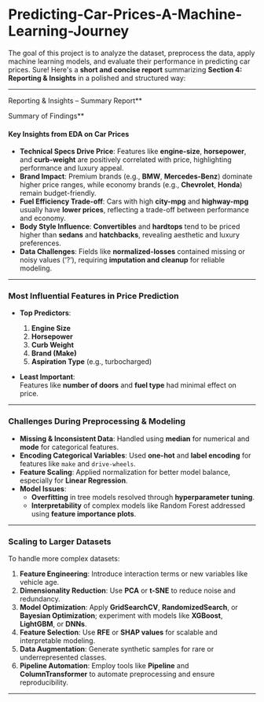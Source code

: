 # Predicting-Car-Prices-A-Machine-Learning-Journey
The goal of this project is to analyze the dataset, preprocess the data, apply machine learning  models, and evaluate their performance in predicting car prices. 
Sure! Here's a **short and concise report** summarizing **Section 4: Reporting & Insights** in a polished and structured way:

---

Reporting & Insights – Summary Report**

Summary of Findings**

#### **Key Insights from EDA on Car Prices**
- **Technical Specs Drive Price**: Features like **engine-size**, **horsepower**, and **curb-weight** are positively correlated with price, highlighting performance and luxury appeal.
- **Brand Impact**: Premium brands (e.g., **BMW**, **Mercedes-Benz**) dominate higher price ranges, while economy brands (e.g., **Chevrolet**, **Honda**) remain budget-friendly.
- **Fuel Efficiency Trade-off**: Cars with high **city-mpg** and **highway-mpg** usually have **lower prices**, reflecting a trade-off between performance and economy.
- **Body Style Influence**: **Convertibles** and **hardtops** tend to be priced higher than **sedans** and **hatchbacks**, revealing aesthetic and luxury preferences.
- **Data Challenges**: Fields like **normalized-losses** contained missing or noisy values (‘?’), requiring **imputation and cleanup** for reliable modeling.

---

### **Most Influential Features in Price Prediction**
- **Top Predictors**:  
  1. **Engine Size**  
  2. **Horsepower**  
  3. **Curb Weight**  
  4. **Brand (Make)**  
  5. **Aspiration Type** (e.g., turbocharged)

- **Least Important**:  
  Features like **number of doors** and **fuel type** had minimal effect on price.

---

### **Challenges During Preprocessing & Modeling**
- **Missing & Inconsistent Data**: Handled using **median** for numerical and **mode** for categorical features.
- **Encoding Categorical Variables**: Used **one-hot** and **label encoding** for features like `make` and `drive-wheels`.
- **Feature Scaling**: Applied normalization for better model balance, especially for **Linear Regression**.
- **Model Issues**:  
  - **Overfitting** in tree models resolved through **hyperparameter tuning**.  
  - **Interpretability** of complex models like Random Forest addressed using **feature importance plots**.

---

### **Scaling to Larger Datasets**
To handle more complex datasets:
1. **Feature Engineering**: Introduce interaction terms or new variables like vehicle age.
2. **Dimensionality Reduction**: Use **PCA** or **t-SNE** to reduce noise and redundancy.
3. **Model Optimization**: Apply **GridSearchCV**, **RandomizedSearch**, or **Bayesian Optimization**; experiment with models like **XGBoost**, **LightGBM**, or **DNNs**.
4. **Feature Selection**: Use **RFE** or **SHAP values** for scalable and interpretable modeling.
5. **Data Augmentation**: Generate synthetic samples for rare or underrepresented classes.
6. **Pipeline Automation**: Employ tools like **Pipeline** and **ColumnTransformer** to automate preprocessing and ensure reproducibility.

---
